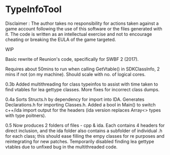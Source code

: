 # TypeInfoTool

Disclaimer : The author takes no responsibility for actions taken against a game account following the use of this software or the files generated with it. The code is written as an intellectual exercise and not to encourage cheating or breaking the EULA of the game targeted.

WIP

Basic rewrite of Reunion's code, specifically for SWBF 2 (2017).

Requires about 50mins to run when calling GetVtable() in SDKClassInfo, 2 mins if not (on my machine). Should scale with no. of logical cores.

0.3b Added multithreading for class typeinfos to assist with time taken to find vtables for lea gettype classes. More fixes for incorrect class dumps.

0.4a Sorts Structs.h by dependency for import into IDA. Generates Declarations.h for importing Classes.h. Added a bool in Main() to switch c++/ida import output for the headers (ida version replaces Array<> types with type poitners). 

0.5 Now produces 2 folders of files - cpp & ida. Each contains 4 headers for direct inclusion, and the ida folder also contains a subfolder of individual .h for each class; this should ease filling the empy classes for re purposes and reintegrating for new patches. Temporarily disabled finding lea gettype vtables due to unfixed bug in the multithreaded code. 
